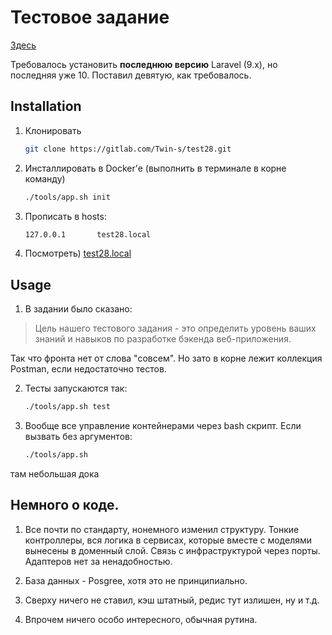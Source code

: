 # Тестовое задание

[Здесь](https://docs.google.com/document/d/1LAwQSw7fwaOjXFvbJWr-YsIeyKffGxU506W7a3i6AaE/edit?pli=1)

Требовалось установить **последнюю версию** Laravel (9.х), но последняя уже 10. Поставил девятую, как требовалось.

## Installation


1. Клонировать
   ```sh
   git clone https://gitlab.com/Twin-s/test28.git
   ```
2. Инсталлировать в Docker'e (выполнить в терминале в корне команду)
   ```sh
   ./tools/app.sh init
   ```

3. Прописать в hosts:
   ```sh
   127.0.0.1       test28.local
   ```
4. Посмотреть)  [test28.local](http://test28.local)


## Usage

1. В задании было сказано:
> Цель нашего тестового задания - это определить уровень ваших знаний и навыков по разработке бэкенда веб-приложения.

Так что фронта нет от слова "совсем". Но зато в корне лежит коллекция Postman, если недостаточно тестов.

2. Тесты запускаются так:
   ```sh
   ./tools/app.sh test
   ```

2. Вообще все управление контейнерами через bash скрипт. Если вызвать без аргументов:
   ```sh
   ./tools/app.sh
   ```
там небольшая дока

## Немного о коде.

1. Все почти по стандарту, нонемного изменил структуру. Тонкие контроллеры, вся логика в сервисах, которые вместе с моделями вынесены в доменный слой. Связь с инфраструктурой через порты. Адаптеров нет за ненадобностью. 

2. База данных - Posgree, хотя это не принципиально. 

3. Сверху ничего не ставил, кэш штатный, редис тут излишен, ну и т.д.

4. Впрочем ничего особо интересного, обычная рутина.


